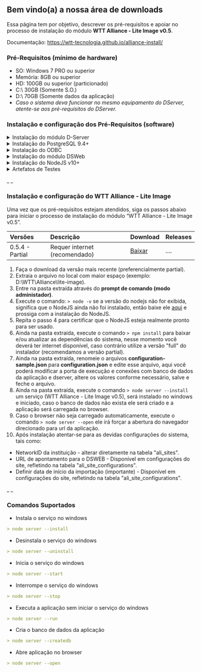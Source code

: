 ## Bem vindo(a) a nossa área de downloads

Essa página tem por objetivo, descrever os pré-requisitos e apoiar no processo de instalação do módulo **WTT Alliance - Lite Image v0.5**.

Documentação: https://wtt-tecnologia.github.io/alliance-install/

### Pré-Requisitos (mínimo de hardware)
- SO: Windows 7 PRO ou superior
- Memória: 8GB ou superior
- HD: 100GB ou superior (particionado)
- C:\ 30GB (Somente S.O.)
- D:\ 70GB (Somente dados da aplicação)
- _Caso o sistema deva funcionar no mesmo equipamento do DServer, atente-se aos pré-requisitos do DServer._



### Instalação e configuração dos Pré-Requisitos (software)



<details><summary> Instalação do módulo D-Server </summary>
	<p>
	 <h5 style="margin-left: 30px;" font size="14px">
	 	<a href="https://s3-sa-east-1.amazonaws.com/wtt-lite-image-0.5/D-Server.zip"><b>Download D-Server</b></a>
	 </h5>
		<ol>
			<li> No arquivo baixado do link acima, encontra-se o instalador, manual de instalação e configuração.</li>
			<li> Crie uma pasta "WTT" na raiz do diretório local com maior espaço (exemplo: D:\WTT).</li>
			<li> Extrair do arquivo compactado a pasta "dserver", colocando-a dentro da pasta WTT, criada anteriormente. (exemplo: D:\WTT\dserver).</li>
			<li> Executar o programa como Administrador "WTTdserverSvc.exe" dentro da pasta \\wtt\dserver\prg </li>
			<ul>
				<li style="color:red;"> ! Caso apresente erro "Run-time error 70 - Permission denied", copie os arquivos localizado na pasta System32 (\WTT\dserver\SYSTEM32) e cole na pasta C:\Windows\SysWOW64 (caso seja windows 64bits), abra o Prompt de comando em modo administrador e utilize os comandos abaixo para registrar as DLLs: 
					<li> C:\Windows\SysWOW64>regsvr32 MSCOMCTL.OCX </li>
					<li> C:\Windows\SysWOW64>regsvr32 MSSTDFMT.DLL </li>
				    <li> C:\Windows\SysWOW64>regsvr32 NTSVC.ocx </li>
				  	<li> C:\Windows\SysWOW64>regsvr32 tabctl32.ocx </li>
			  	</li>
		  	</ul>
			<li> Na aba configurações (user: admin, Key: wttsolution) > avançado > clique em; Instalar serviço.</li>
			<li> Ativar Dserver.</li>
			<li> Na aba configurações (user: admin, Key: wttsolution) > Servidor > Marcar flag "habilitar importação de arquivos dicom".</li>
			<li> Na raiz da pasta "WTT", crie uma pasta "storage" dentro dela crie uma pasta "dcmimport" (exemplo: C:\WTT\storage\dcmimport).</li>
			<li> Instale o Postgres e retorne ao D-Server para configurar a comunicação com o banco de dados.</li>
		</ol>
	</p>
</details>



<details><summary> Instalação do PostgreSQL 9.4+ </summary>
	<p>
	 <h5 style="margin-left: 30px;" font size="14px">
	 	<a href="https://s3-sa-east-1.amazonaws.com/wtt-lite-image-0.5/Postgres.zip"><b>Download PostgreSQL 9.4</b></a>
	 </h5>
		<ol>
			<li> No arquivo baixado do link acima, encontra-se o instalador, manual de instalação e configuração.</li>
			<li> Crie uma pasta "suporte" na raiz da pasta "WTT" e extraia o arquivo compactado na pasta Suporte (exemplo: D:\WTT\suporte\postgres).</li>
			<li> Execute como Administrador o instalador "postgresql-9.4.5-1-windows-x64.exe" e na última tela, remova a flag "launch stack Builder at exit?" apresentada no final da instalação </li>
			<li> Abrir Pagadmim, clique em PostgreSQL, informe a senha criada anteriormente.</li>
			<li> Crie table space com nome "WTTDSERVER", Owner "postgres", na aba Definition informe o diretório DB do dserver (exemplo: C:\WTT\dserver\Db).</li>
			<li> Crie Database com nome "WTTDSERVER", Owner "postgres", em Definition seleciona a table space "WTTDSERVER", na aba Variables Selecione standard_conforming_strings, marca o box "Variable value"e clica em ADD/change, clicar em ok.</li>
			<li> Selecione a Database "WTTDSERVER", clique em SQL, informe o script padrão do banco de dados (.txt disponibilizado no arquivo baixado), e clique em "execute query" (botão play).</li>
			<li> Instale o ODBC (disponibilizado abaixo) e efetue a configuração. </li>
		</ol>
	</p>
</details>



<details><summary> Instalação do ODBC </summary>
	<p>
	 <h5 style="margin-left: 30px;" font size="14px">
	 	<a href="https://s3-sa-east-1.amazonaws.com/wtt-lite-image-0.5/ODBC.zip"><b>Download ODBC</b></a>
	 </h5>
		<ol>
			<li> No arquivo baixado do link acima, encontra-se o instalador, manual de instalação e configuração.</li>
			<li> Extraia o arquivo compactado na pasta Suporte (exemplo: D:\WTT\suporte\ODBC).</li>
			<li> Execute como Administrador o instalador "psqlodbc-setup.exe".</li>
			<li> Abra o ODBC, na aba "DNS de Sistema" clique em adincionar > selecione PostgreSQL ANSI e configure os dados referente as tabelas WTTDSERVER.</li>
			<li> Reinicie a maquina. </li>
			<li> Configure no D-Server o banco de dados criado, seguindo manual de configuração do do D-Server</li>
		</ol>
	</p> 
</details>



<details><summary> Instalação do módulo DSWeb </summary>
	<p>
	 <h5 style="margin-left: 30px;" font size="14px">
	 	<a href="https://s3-sa-east-1.amazonaws.com/wtt-lite-image-0.5/DsWeb.zip"><b>Download DSWeb</b></a>
	 </h5>
		<ol>
			<li> No arquivo baixado do link acima, encontra-se o instalador e manual de instalação e configuração. </li>
			<li> Installar o IIS em recursos do windows e garantir que a opção CGI esteja marcada. (IIS > Serviços da World Wide Web > Recursos de Desenvolvimento de Aplicativos > CGI). </li>
			<li> Criar o usuário wttservice (local) em gerenciamento do computador e definir com perfil de administrador. </li>
			<li> Na raiz do IIS (primeiro item da coluna esquerda), seleciona "Restrições ISAPI e CGI" e clica em "Editar configurações de recurso" e marca a opção: Permitir módulos CGI não especificado. </li>
			<li> Execute como Administrador o arquivo “headers.cmd”. Esse arquivo adicionará no diretório virtual STORAGE, uma configuração dentro de “Cabeçalhos de Resposta HTTP”.</li>
			<li> Execute como Administrador o instalador "urlrewrite2.exe". </li>
			<li> No IIS "Default Web Site" criar diretório virtual “DSWEB”  (adicionar novo diretório virtual > Alias: “DSWEB”, Caminho fisico "c:\WTT\Dserver\Web"´> conectar como: selecionar usuário WTTService). </li>
			<li> Dentro do diretório virtual DSWEB, abra a opção “Mapeamentos de Manipulador” e clique em “Editar permissões de recurso”. Adicione a permissão “Executar”. </li>
			<li> Dentro do diretório virtual DSWEB, abra a opção “URL Rewrite” > Add Rule(s)... 
				<ul>
				<li> Inbound rules - Blank rule - Preencha os seguintes campos: </li>
				<li> - Name: DsWeb.exe </li>
				<li> - Requested URL: Matches the Pattern </li>
				<li> - Using: Regular Expressions </li>
				<li> - Pattern: .* </li>
				<li> - Ignore case: habilitado </li>
				<li> - Expanda a sessão “Conditions” e preencha o seguinte campo: </li>
				<li> - Logical grouping: Match Any </li>
				<li> - Clique em “Add...” e preencha os seguintes campos: </li>
				<li> - Check if input string: Is Not a File </li>
				<li> - Condition input: {REQUEST_FILENAME}</li>
				<li style="color:red;"> - Atenção: se a opção “Is Not a File” não estiver aparecendo, confira se na instalação do IIS foi adicionada a opção “ASP” ou “ASP.net”. </li>
				<li> - Clique em “OK” para salvar e fechar a condição criada. </li>
				<li> - Expanda a sessão “Action” e preencha os seguintes campos: </li>
				<li> - Action type: Rewrite </li>
				<li> - Rewrite URL: DsWeb.exe/{R:0} </li>
				<li> - Append query string: habilitado </li>
				<li> - Clique em “Aplicar” no menu do lado direito para salvar a regra. </li>
				<li> - Para verificar se o diretório virtual foi criado corretamente e está acessível, acesse o seguinte endereço no navegador:  </li>
				<li> - http://localhost:porta/DsWeb/version ou http://IP_SERVIDOR:PORTA/DsWeb/version.  No Chrome e no Firefox, deve exibir uma página com a versão do DsWeb. No Internet Explorer, deve exibir uma mensagem perguntando se deseja salvar o arquivo “version.json”. Salve o arquivo e abra com o bloco de notas, o conteúdo deve ser um texto mostrando a versão do DsWeb. </li>
				</ul>
			</li>
			<li> Default Web Site ( adicionar novo diretório virtual > Alias: STORAGE, Caminho fisico "c:\WTT\storage"´> conectar como: selecionar usuário WTTService  ) </li>
			<li> Default Web Site > Storage ( selecionar Tipos de MIME e adicionar extenção .dat (binary/dat), .dcm (binary/dcm) ) </li>
			<li> Teste: http://127.0.0.1/dsweb/version (Deve apresentar a versão do dsweb) </li>
		</ol>
	</p>
</details>



<details><summary> Instalação do NodeJS v10+ </summary>
	<p>
	 <h5 style="margin-left: 30px;" font size="14px">
		 <a href="https://s3-sa-east-1.amazonaws.com/wtt-lite-image-0.5/NodeJs.zip"><b>Download NodeJS v10+</b></a>
	 </h5>
		<ol>
			<li> No arquivo baixado do link acima, encontra-se o instalador e manual de instalação e configuração. </li>
			<li> Executar o instalado em modo ADM. </li>
		</ol>
	</p>
</details>



<details><summary> Artefatos de Testes </summary>
	<p>
	 <h5 style="margin-left: 30px;" font size="14px">
	 	<a href="https://s3-sa-east-1.amazonaws.com/wtt-lite-image-0.5/Massa+de+Testes.zip"><b>Download Artefatos de Testes</b></a>
	 </h5>
		<ol>
			<li> No arquivo baixado do link acima, encontra-se artefatos para apoiar os testes pós instalação. </li>
		</ol>
	</p>
</details>




_ _

### Instalação e configuração do WTT Alliance - Lite Image


Uma vez que os pré-requisitos estejam atendidos, siga os passos abaixo para iniciar o processo de instalação do módulo “WTT Alliance - Lite Image v0.5”.

| Versões | Descrição | Download | Releases
|:-------------|:------------------|:----------------|:----------------|
| 0.5.4 - Partial | Requer internet (recomendado) | [Baixar](https://github.com/WTT-TECNOLOGIA/alliance-install/blob/master/wtt-alliance-lite-image-v0.5.4.zip?raw=true) | .... |


1. Faça o download da versão mais recente (preferencialmente partial).
2. Extraia o arquivo no local com maior espaço (exemplo: D:\WTT\Alliance\lite-image).
3. Entre na pasta extraída através do **prompt de comando (modo administador)**.
4. Execute o comando: `> node -v` se a versão do nodejs não for exibida, significa que o NodeJS ainda não foi instalado, então baixe ele [aqui](https://nodejs.org/dist/v12.13.1/node-v12.13.1-x64.msi) e prossiga com a instalação do NodeJS.
5. Repita o passo 4 para certificar que o NodeJS esteja realmente pronto para ser usado.
6. Ainda na pasta extraída, execute o comando `> npm install` para baixar e/ou atualizar as dependências do sistema, nesse momento você deverá ter internet disponível, caso contrário utilize a versão "full" do instalador (recomendamos a versão partial).
7. Ainda na pasta extraída, renomeie o arquivos **configuration-sample.json** para **configuration.json** e edite esse arquivo, aqui você poderá modificar a porta de execução e conexões com banco de dados da aplicação e dserver, altere os valores conforme necessário, salve e feche o arquivo.
8. Ainda na pasta extraída, execute o comando `> node server --install` um serviço (WTT Alliance - Lite Image v0.5), será instalado no windows e iniciado, caso o banco de dados não exista ele será criado e a aplicação será carregada no browser.
9. Caso o browser não seja carregado automaticamente, execute o comando `> node server --open` ele irá forçar a abertura do navegador direcionado para url da aplicação.
10. Após instalação atentar-se para as devidas configurações do sistema, tais como:
- NetworkID da instituição - alterar diretamente na tabela "ali_sites".
- URL de apontamento para o DSWEB - Disponível em configurações do site, refletindo na tabela "ali_site_configurations".
- Definir data de início da importação (importante) - Disponível em configurações do site, refletindo na tabela "ali_site_configurations".


_ _
### Comandos Suportados
- Instala o serviço no windows
```markdown
> node server --install
```

- Desinstala o serviço do windows
```markdown
> node server --uninstall
```

- Inicia o serviço do windows
```markdown
> node server --start
```

- Interrompe o serviço do windows
```markdown
> node server --stop
```

- Executa a aplicação sem iniciar o serviço do windows
```markdown
> node server --run
```

- Cria o banco de dados da aplicação
```markdown
> node server --createdb
```

- Abre aplicação no browser
```markdown
> node server --open
```
